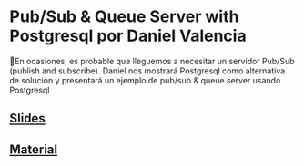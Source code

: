 # Pub/Sub & Queue Server with Postgresql por Daniel Valencia
🔎En ocasiones, es probable que lleguemos a necesitar un servidor Pub/Sub (publish and subscribe). Daniel nos mostrará Postgresql como alternativa de solución y presentará un ejemplo de pub/sub & queue server usando Postgresql

## [Slides](Pub_Sub_&_Queue_Job_Server_With_PostgreSql.pdf) 
## [Material](https://github.com/dafevara/pg_pubsub_py)